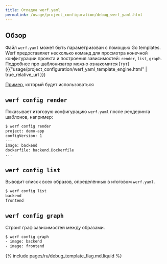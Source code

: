 ```yaml
---
title: Отладка werf.yaml
permalink: /usage/project_configuration/debug_werf_yaml.html
---
```


## Обзор

Файл `werf.yaml` может быть параметризован с помощью Go templates. Werf предоставляет несколько команд для просмотра конечной конфигурации проекта и построения зависимостей: `render`, `list`, `graph`. Подробнее про шаблонизатор можно ознакомится [тут]({{"usage/project_configuration/werf_yaml_template_engine.html" | true_relative_url }})

[Пример](https://werf.io/getting_started/#build-and-deploy-with-werf), который будет использоваться

## `werf config render`
Показывает итоговую конфигурацию `werf.yaml` после рендеринга шаблонов, например:
```bash
$ werf config render
project: demo-app
configVersion: 1
---
image: backend
dockerfile: backend.Dockerfile
...
```

## `werf config list`

Выводит список всех образов, определённых в итоговом `werf.yaml`.

```bash
$ werf config list
backend
frontend
```

## `werf config graph`

Строит граф зависимостей между образами.

```bash
$ werf config graph
- image: backend
- image: frontend
```

{% include pages/ru/debug_template_flag.md.liquid %}